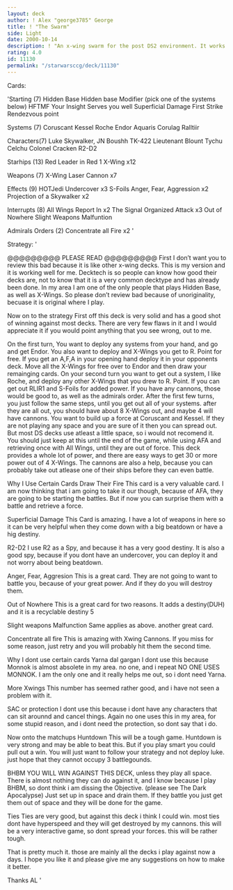 ```yaml
---
layout: deck
author: ! Alex "george3785" George
title: ! "The Swarm"
side: Light
date: 2000-10-14
description: ! "An x-wing swarm for the post DS2 environment. It works very well."
rating: 4.0
id: 11130
permalink: "/starwarsccg/deck/11130"
---
```

Cards: 

'Starting (7)
Hidden Base
Hidden base Modifier (pick one of the systems below)
HFTMF
Your Insight Serves you well
Superficial Damage
First Strike
Rendezvous point

Systems (7)
Coruscant
Kessel
Roche
Endor
Aquaris
Corulag
Ralltiir

Characters(7)
Luke Skywalker, JN
Boushh
TK-422
Lieutenant Blount
Tychu Celchu
Colonel Cracken
R2-D2

Starhips (13)
Red Leader in Red 1
X-Wing x12

Weapons (7)
X-Wing Laser Cannon x7

Effects (9)
HOTJedi
Undercover x3
S-Foils
Anger, Fear, Aggression x2
Projection of a Skywalker x2

Interrupts (8)
All Wings Report In x2
The Signal
Organized Attack x3
Out of Nowhere
Slight Weapons Malfuntion

Admirals Orders (2)
Concentrate all Fire x2 '

Strategy: '

@@@@@@@@@ PLEASE READ @@@@@@@@@
First I don’t want you to review this bad because it is like other x-wing decks. This is my version and it is working well for me. Decktech is so people can know how good their decks are, not to know that it is a very common decktype and has already been done. In my area I am one of the only people that plays Hidden Base, as well as X-Wings. So please don’t review bad because of unoriginality, becuase it is original where I play.

Now on to the strategy
First off this deck is very solid and has a good shot of winning against most decks. There are very few flaws in it and I would appreciate it if you would point anything that you see wrong, out to me.

On the first turn, You want to deploy any systems from your hand, and go and get Endor. You also want to deploy and X-Wings you get to R. Point for free. If you get an A,F,A in your opening hand deploy it in your opponents deck. Move all the X-Wings for free over to Endor and then draw your remainging cards. On your second turn you want to get out a system, I like Roche, and deploy any other X-Wings that you drew to R. Point. If you can get out RLIR1 and S-Foils for added power. If you have any cannons, those would be good to, as well as the admirals order. After the first few turns, you just follow the same steps, until you get out all of your systems. after they are all out, you should have about 8 X-Wings out, and maybe 4 will have cannons. You want to build up a force at Coruscant and Kessel. If they are not playing any space and you are sure of it then you can spread out. But most DS decks use atleast a little space, so i would not recomend it. You should just keep at this until the end of the game, while using AFA and retrieving once with All Wings, until they are out of force. This deck provides a whole lot of power, and there are easy ways to get 30 or more power out of 4 X-Wings. The cannons are also a help, because you can probably take out atlease one of their ships before they can even battle.

Why I Use Certain Cards
Draw Their Fire This card is a very valuable card. I am now thinking that i am going to take it our though, because of AFA, they are going to be starting the battles. But if now you can surprise them with a battle and retrieve a force.

Superficial Damage This Card is amazing. I have a lot of weapons in here so it can be very helpful when they come down with a big beatdown or have a hig destiny.

R2-D2 I use R2 as a Spy, and because it has a very good destiny. It is also a good spy, because if you dont have an undercover, you can deploy it and not worry about being beatdown.

Anger, Fear, Aggresion This is a great card. They are not going to want to battle you, because of your great power. And if they do you will destroy them.

Out of Nowhere This is a great card for two reasons. It adds a destiny(DUH) and it is a recyclable destiny 5

Slight weapons Malfunction Same applies as above. another great card.

Concentrate all fire This is amazing with Xwing Cannons. If you miss for some reason, just retry and you will probably hit them the second time.

Why I dont use certain cards
Yarna dal gargan I dont use this because Monnok is almost absolete in my area. no one, and i repeat NO ONE USES MONNOK. I am the only one and it really helps me out, so i dont need Yarna.

More Xwings This number has seemed rather good, and i have not seen a problem with it.

SAC or protection I dont use this because i dont have any characters that can sit arounnd and cancel things. Again no one uses this in my area, for some stupid reason, and i dont need the protection, so dont say that i do.

Now onto the matchups
Huntdown This will be a tough game. Huntdown is very strong and may be able to beat this. But if you play smart you could pull out a win. You will just want to follow your strategy and not deploy luke. just hope that they cannot occupy 3 battlegounds.

BHBM YOU WILL WIN AGAINST THIS DECK, unless they play all space. There is almost nothing they can do against it, and I know because I play BHBM, so dont think i am dissing the Objective. (please see The Dark Apocalypse) Just set up in space and drain them. If they battle you just get them out of space and they will be done for the game.

Ties Ties are very good, but against this deck i think I could win. most ties dont have hyperspeed and they will get destroyed by my cannons. this will be a very interactive game, so dont spread your forces. this will be rather tough.

That is pretty much it. those are mainly all the decks i play against now a days. I hope you like it and please give me any suggestions on how to make it better.

Thanks
AL '
